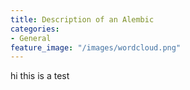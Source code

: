 ```yaml
---
title: Description of an Alembic
categories:
- General
feature_image: "/images/wordcloud.png"
---
```

hi this is a test